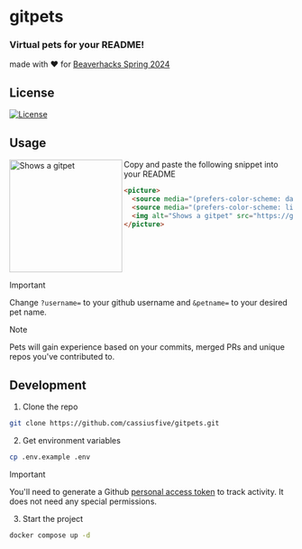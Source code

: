 # gitpets 

### Virtual pets for your README!

made with :heart: for [Beaverhacks Spring 2024](https://spring-2024-retro.devpost.com/?ref_feature=challenge&ref_medium=your-open-hackathons&ref_content=Submissions+open)

## License

[![License](https://img.shields.io/github/license/Ileriayo/markdown-badges?style=for-the-badge)](./LICENSE)

## Usage

<picture>
  <source media="(prefers-color-scheme: dark)" srcset="https://gitpets.fly.dev/api?username=cassiusfive&petname=lorem+ipsum&theme=dark">
  <source media="(prefers-color-scheme: light)" srcset="https://gitpets.fly.dev/api?username=cassiusfive&petname=lorem+ipsum&theme=light">
  <img alt="Shows a gitpet" src="[https://gitpets.fly.dev/api?username=cassiusfive&petname=Kristofferson](https://gitpets.fly.dev/api?username=cassiusfive&petname=lorem+ipsum&theme=dark)" align="left" width="200px" padding-top="100px">
</picture>

Copy and paste the following snippet into your README

```md
<picture>
  <source media="(prefers-color-scheme: dark)" srcset="https://gitpets.fly.dev/api?username=cassiusfive&petname=lorem+ipsum&theme=dark">
  <source media="(prefers-color-scheme: light)" srcset="https://gitpets.fly.dev/api?username=cassiusfive&petname=lorem+ipsum&theme=light">
  <img alt="Shows a gitpet" src="https://gitpets.fly.dev/api?username=cassiusfive&petname=lorem+ipsum&theme=dark" width="200px" padding-top="100px">
</picture>
```

<br clear="both"/>

> [!IMPORTANT]
> Change `?username=` to your github username and `&petname=` to your desired pet name.

> [!NOTE]
> Pets will gain experience based on your commits, merged PRs and unique repos you've contributed to.

## Development

1. Clone the repo

```sh
git clone https://github.com/cassiusfive/gitpets.git
```

2. Get environment variables
  
```sh
cp .env.example .env
```

> [!IMPORTANT]
> You'll need to generate a Github [personal access token](https://docs.github.com/en/authentication/keeping-your-account-and-data-secure/managing-your-personal-access-tokens#creating-a-fine-grained-personal-access-token)
> to track activity. It does not need any special permissions.

3. Start the project

```sh 
docker compose up -d
```

